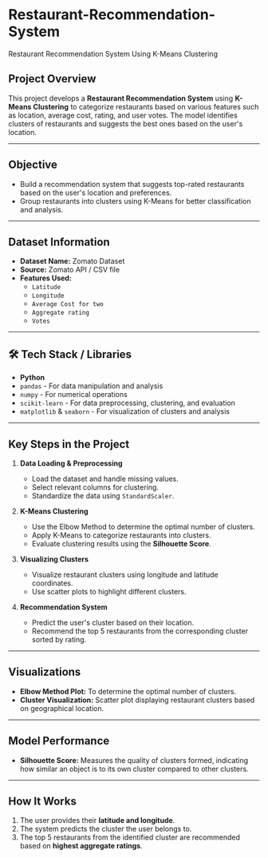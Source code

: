 # Restaurant-Recommendation-System
Restaurant Recommendation System Using K-Means Clustering

## Project Overview
This project develops a **Restaurant Recommendation System** using **K-Means Clustering** to categorize restaurants based on various features such as location, average cost, rating, and user votes. The model identifies clusters of restaurants and suggests the best ones based on the user's location.

---

##  Objective
- Build a recommendation system that suggests top-rated restaurants based on the user's location and preferences.
- Group restaurants into clusters using K-Means for better classification and analysis.

---

##  Dataset Information
- **Dataset Name:** Zomato Dataset
- **Source:** Zomato API / CSV file
- **Features Used:**
  - `Latitude`
  - `Longitude`
  - `Average Cost for two`
  - `Aggregate rating`
  - `Votes`

---

## 🛠 Tech Stack / Libraries
- **Python**
- `pandas` - For data manipulation and analysis
- `numpy` - For numerical operations
- `scikit-learn` - For data preprocessing, clustering, and evaluation
- `matplotlib` & `seaborn` - For visualization of clusters and analysis

---

##  Key Steps in the Project
1. **Data Loading & Preprocessing**
    - Load the dataset and handle missing values.
    - Select relevant columns for clustering.
    - Standardize the data using `StandardScaler`.

2. **K-Means Clustering**
    - Use the Elbow Method to determine the optimal number of clusters.
    - Apply K-Means to categorize restaurants into clusters.
    - Evaluate clustering results using the **Silhouette Score**.

3. **Visualizing Clusters**
    - Visualize restaurant clusters using longitude and latitude coordinates.
    - Use scatter plots to highlight different clusters.

4. **Recommendation System**
    - Predict the user's cluster based on their location.
    - Recommend the top 5 restaurants from the corresponding cluster sorted by rating.

---

##  Visualizations
- **Elbow Method Plot:** To determine the optimal number of clusters.
- **Cluster Visualization:** Scatter plot displaying restaurant clusters based on geographical location.

---

##  Model Performance
- **Silhouette Score:** Measures the quality of clusters formed, indicating how similar an object is to its own cluster compared to other clusters.

---

##  How It Works
1. The user provides their **latitude and longitude**.
2. The system predicts the cluster the user belongs to.
3. The top 5 restaurants from the identified cluster are recommended based on **highest aggregate ratings**.


